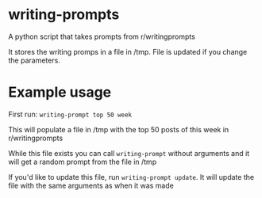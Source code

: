 # writing-prompts
A python script that takes prompts from r/writingprompts

It stores the writing promps in a file in /tmp. File is updated if you change the parameters.

# Example usage
First run: `writing-prompt top 50 week`

This will populate a file in /tmp with the top 50 posts of this week in r/writingprompts

While this file exists you can call `writing-prompt` without arguments and it will get a random prompt from the file in /tmp

If you'd like to update this file, run `writing-prompt update`. It will update the file with the same arguments as when it was made

